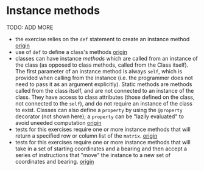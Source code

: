 # Instance methods

TODO: ADD MORE

- the exercise relies on the `def` statement to create an instance method [origin](./exercise-concepts/allergies.md)
- use of `def` to define a class's methods [origin](./exercise-concepts/clock.md)
- classes can have instance *methods* which are called from an instance of the class (as opposed to class methods, called from the Class itself). The first parameter of an instance method is always `self`, which is provided when calling from the instance (i.e. the programmer does not need to pass it as an argument explicitly). Static methods are methods called from the class itself, and are not connected to an instance of the class. They have access to class attributes (those defined on the class, not connected to the `self`), and do not require an instance of the class to exist. Classes can also define a `property` by using the `@property` decorator (not shown here); a `property` can be "lazily evaluated" to avoid uneeded computation [origin](./exercise-concepts/phone-number.md)
- tests for this exercises require one or more instance methods that will return a specified row or column list of the `matrix`. [origin](./exercise-concepts/matrix.md)
- tests for this exercises require one or more instance methods that will take in a set of starting coordinates and a bearing and then accept a series of instructions that "move" the instance to a new set of coordinates and bearing. [origin](./exercise-concepts/robot-simulator.md)
